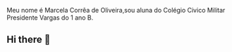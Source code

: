  Meu nome é Marcela Corrêa de Oliveira,sou aluna do Colégio Civico Militar Presidente Vargas do 1 ano B.
## Hi there 👋

<!--
**marcelaoliveira11/marcelaoliveira11** is a ✨ _special_ ✨ repository because its `README.md` (this file) appears on your GitHub profile.

Here are some ideas to get you started:

- 🔭 I’m currently working on ...
- 🌱 I’m currently learning ...
- 👯 I’m looking to collaborate on ...
- 🤔 I’m looking for help with ...
- 💬 Ask me about ...
- 📫 How to reach me: ...
- 😄 Pronouns: ...
- ⚡ Fun fact: ...
-->
